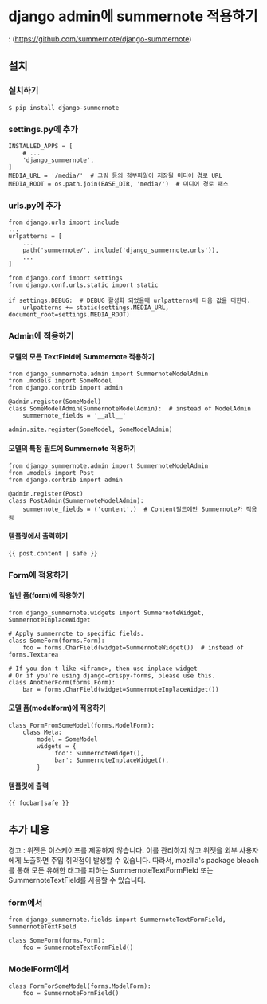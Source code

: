 # django admin에 summernote 적용하기
: (https://github.com/summernote/django-summernote)
## 설치
### 설치하기
```$ pip install django-summernote```

### settings.py에 추가
```
INSTALLED_APPS = [
    # ...
    'django_summernote',
]
MEDIA_URL = '/media/'  # 그림 등의 첨부파일이 저장될 미디어 경로 URL
MEDIA_ROOT = os.path.join(BASE_DIR, 'media/')  # 미디어 경로 패스
```
### urls.py에 추가
```
from django.urls import include
...
urlpatterns = [
    ...
    path('summernote/', include('django_summernote.urls')),
    ...
]

from django.conf import settings
from django.conf.urls.static import static

if settings.DEBUG:  # DEBUG 활성화 되었을때 urlpatterns에 다음 값을 더한다.
    urlpatterns += static(settings.MEDIA_URL, document_root=settings.MEDIA_ROOT)
```

### Admin에 적용하기
#### 모델의 모든 TextField에 Summernote 적용하기
```
from django_summernote.admin import SummernoteModelAdmin
from .models import SomeModel
from django.contrib import admin

@admin.registor(SomeModel)
class SomeModelAdmin(SummernoteModelAdmin):  # instead of ModelAdmin
    summernote_fields = '__all__'

admin.site.register(SomeModel, SomeModelAdmin)
```

#### 모델의 특정 필드에 Summernote 적용하기
```
from django_summernote.admin import SummernoteModelAdmin
from .models import Post
from django.contrib import admin

@admin.register(Post)
class PostAdmin(SummernoteModelAdmin):
    summernote_fields = ('content',)  # Content필드에만 Summernote가 적용됨
```

#### 템플릿에서 출력하기
```
{{ post.content | safe }}
```

### Form에 적용하기
#### 일반 폼(form)에 적용하기
```
from django_summernote.widgets import SummernoteWidget, SummernoteInplaceWidget

# Apply summernote to specific fields.
class SomeForm(forms.Form):
    foo = forms.CharField(widget=SummernoteWidget())  # instead of forms.Textarea

# If you don't like <iframe>, then use inplace widget
# Or if you're using django-crispy-forms, please use this.
class AnotherForm(forms.Form):
    bar = forms.CharField(widget=SummernoteInplaceWidget())
```

#### 모델 폼(modelform)에 적용하기
```
class FormFromSomeModel(forms.ModelForm):
    class Meta:
        model = SomeModel
        widgets = {
            'foo': SummernoteWidget(),
            'bar': SummernoteInplaceWidget(),
        }
```

#### 템플릿에 출력
```
{{ foobar|safe }}
```

## 추가 내용
경고 : 위젯은 이스케이프를 제공하지 않습니다. 이를 관리하지 않고 위젯을 외부 사용자에게 노출하면 주입 취약점이 발생할 수 있습니다. 따라서, mozilla's package bleach를 통해 모든 유해한 태그를 피하는 SummernoteTextFormField 또는 SummernoteTextField를 사용할 수 있습니다.
### form에서
```
from django_summernote.fields import SummernoteTextFormField, SummernoteTextField

class SomeForm(forms.Form):
    foo = SummernoteTextFormField()
```

### ModelForm에서
```
class FormForSomeModel(forms.ModelForm):
    foo = SummernoteFormField()
```

